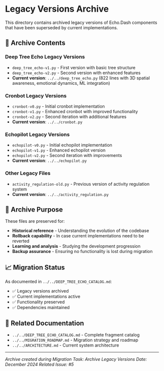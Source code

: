 # Legacy Versions Archive

This directory contains archived legacy versions of Echo.Dash components that have been superseded by current implementations.

## 📁 Archive Contents

### Deep Tree Echo Legacy Versions
- `deep_tree_echo-v1.py` - First version with basic tree structure
- `deep_tree_echo-v2.py` - Second version with enhanced features
- **Current version**: `../../deep_tree_echo.py` (822 lines with 3D spatial awareness, emotional dynamics, ML integration)

### Cronbot Legacy Versions
- `cronbot-v0.py` - Initial cronbot implementation
- `cronbot-v1.py` - Enhanced cronbot with improved functionality
- `cronbot-v2.py` - Second iteration with additional features
- **Current version**: `../../cronbot.py`

### Echopilot Legacy Versions
- `echopilot-v0.py` - Initial echopilot implementation
- `echopilot-v1.py` - Enhanced echopilot version
- `echopilot-v2.py` - Second iteration with improvements
- **Current version**: `../../echopilot.py`

### Other Legacy Files
- `activity_regulation-old.py` - Previous version of activity regulation system
- **Current version**: `../../activity_regulation.py`

## 🎯 Archive Purpose

These files are preserved for:
- **Historical reference** - Understanding the evolution of the codebase
- **Rollback capability** - In case current implementations need to be reverted
- **Learning and analysis** - Studying the development progression
- **Backup assurance** - Ensuring no functionality is lost during migration

## 📈 Migration Status

As documented in `../../DEEP_TREE_ECHO_CATALOG.md`:
- ✅ Legacy versions archived
- ✅ Current implementations active
- ✅ Functionality preserved
- ✅ Dependencies maintained

## 🔄 Related Documentation

- `../../DEEP_TREE_ECHO_CATALOG.md` - Complete fragment catalog
- `../../MIGRATION_ROADMAP.md` - Migration strategy and roadmap
- `../../ARCHITECTURE.md` - Current system architecture

---

*Archive created during Migration Task: Archive Legacy Versions*
*Date: December 2024*
*Related Issue: #5*
